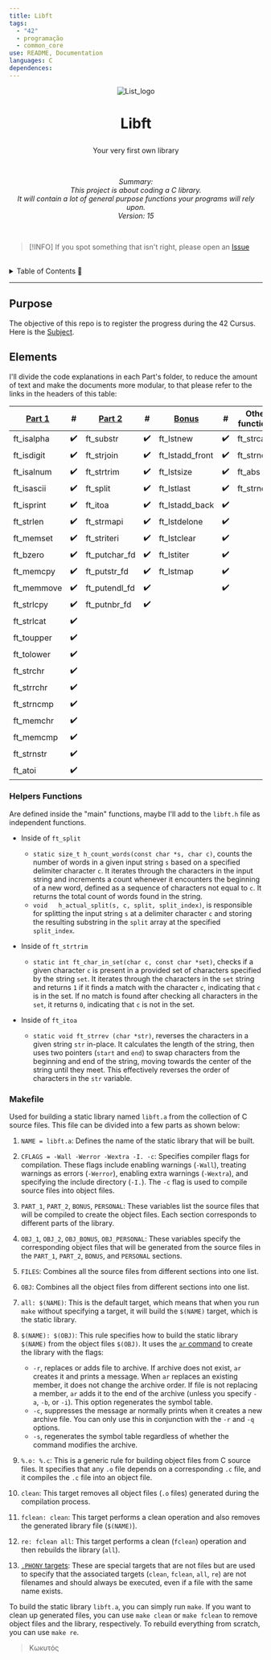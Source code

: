 ```yaml
---
title: Libft
tags:
  - "42"
  - programação
  - common_core
use: README, Documentation
languages: C
dependences:
---
```


<p align="center">
  <picture>
    <img alt="List_logo" src="https://drive.google.com/uc?export=view&id=1rFqWh4miOnHABWGa2X7KTe2geXDhuD2S">
  </picture>
</p>

# <p align="center">**Libft**</p>
<p align="center">Your very first own library</p>
</br>
<p align="center"> <i>Summary:</br>
      This project is about coding a C library.</br>
      It will contain a lot of general purpose functions your programs will rely upon.</br>
      Version: 15</i></br>
</p>

</br>

> [!INFO] 
> If you spot something that isn't right, please open an [Issue](https://github.com/the-8-bits/42-libft/issues/new)

</br>

<details><summary>Table of Contents 🔖</summary>

- [**Libft**](#libft)
  - [Purpose](#purpose)
  - [Elements](#elements)
    - [Helpers Functions](#helpers-functions)
    - [Makefile](#makefile)

</details>

---

## Purpose

The objective of this repo is to register the progress during the 42 Cursus. Here is the [Subject](subject.md).
## Elements

I'll divide the code explanations in each Part's folder, to reduce the amount of text and make the documents more modular, to that please refer to the links in the headers of this table:

| [Part 1](./libft/part1/README.md) |  #  | [Part 2](./libft/part2/README.md) |  #  | [Bonus](./libft/bonus/README.md) |  #  | Other functions |
| --------------------------------- |:---:| --------------------------------- |:---:| -------------------------------- |:---:| --------------- |
| ft_isalpha                        | ✔️  | ft_substr                         | ✔️  | ft_lstnew                       | ✔️  | ft_strcat       |
| ft_isdigit                        | ✔️  | ft_strjoin                        | ✔️  | ft_lstadd_front                 | ✔️  | ft_strncpy      |
| ft_isalnum                        | ✔️  | ft_strtrim                        | ✔️  | ft_lstsize                      | ✔️  | ft_abs          |
| ft_isascii                        | ✔️  | ft_split                          | ✔️  | ft_lstlast                      | ✔️  | ft_strndup      |
| ft_isprint                        | ✔️  | ft_itoa                           | ✔️  | ft_lstadd_back                  | ✔️  |                 |
| ft_strlen                         | ✔️  | ft_strmapi                        | ✔️  | ft_lstdelone                    | ✔️  |                 |
| ft_memset                         | ✔️  | ft_striteri                       | ✔️  | ft_lstclear                     | ✔️  |                 |
| ft_bzero                          | ✔️  | ft_putchar_fd                     | ✔️  | ft_lstiter                      | ✔️  |                 |
| ft_memcpy                         | ✔️  | ft_putstr_fd                      | ✔️  | ft_lstmap                       | ✔️  |                 |
| ft_memmove                        | ✔️  | ft_putendl_fd                     | ✔️  |                                 | ✔️  |                 |
| ft_strlcpy                        | ✔️  | ft_putnbr_fd                      | ✔️  |                                 |     |                 |
| ft_strlcat                        | ✔️  |                                   |     |                                  |     |                 |
| ft_toupper                        | ✔️  |                                   |     |                                  |     |                 |
| ft_tolower                        | ✔️  |                                   |     |                                  |     |                 |
| ft_strchr                         | ✔️  |                                   |     |                                  |     |                 |
| ft_strrchr                        | ✔️  |                                   |     |                                  |     |                 |
| ft_strncmp                        | ✔️  |                                   |     |                                  |     |                 |
| ft_memchr                         | ✔️  |                                   |     |                                  |     |                 |
| ft_memcmp                         | ✔️  |                                   |     |                                  |     |                 |
| ft_strnstr                        | ✔️  |                                   |     |                                  |     |                 |
| ft_atoi                           | ✔️  |                                   |     |                                  |     |                 |

### Helpers Functions

Are defined inside the "main" functions, maybe I'll add to the `libft.h` file as independent functions.

- Inside of `ft_split`
  - `static size_t h_count_words(const char *s, char c)`, counts the number of words in a given input string `s` based on a specified delimiter character `c`. It iterates through the characters in the input string and increments a count whenever it encounters the beginning of a new word, defined as a sequence of characters not equal to `c`. It returns the total count of words found in the string.
  - `void	h_actual_split(s, c, split, split_index)`, is responsible for splitting the input string `s` at a delimiter character `c` and storing the resulting substring in the `split` array at the specified `split_index`.

- Inside of `ft_strtrim`
  - `static int	ft_char_in_set(char c, const char *set)`, checks if a given character `c` is present in a provided set of characters specified by the string `set`. It iterates through the characters in the `set` string and returns `1` if it finds a match with the character `c`, indicating that `c` is in the set. If no match is found after checking all characters in the `set`, it returns `0`, indicating that `c` is not in the set.

- Inside of `ft_itoa`
  - `static void ft_strrev (char *str)`, reverses the characters in a given string `str` in-place. It calculates the length of the string, then uses two pointers (`start` and `end`) to swap characters from the beginning and end of the string, moving towards the center of the string until they meet. This effectively reverses the order of characters in the `str` variable.

### Makefile

Used for building a static library named `libft.a` from the collection of C source files. This file can be divided into a few parts as shown below:

1. `NAME = libft.a`: Defines the name of the static library that will be built.

2. `CFLAGS = -Wall -Werror -Wextra -I. -c`: Specifies compiler flags for compilation. These flags include enabling warnings (`-Wall`), treating warnings as errors (`-Werror`), enabling extra warnings (`-Wextra`), and specifying the include directory (`-I.`). The `-c` flag is used to compile source files into object files.

3. `PART_1`, `PART_2`, `BONUS`, `PERSONAL`: These variables list the source files that will be compiled to create the object files. Each section corresponds to different parts of the library.

4. `OBJ_1`, `OBJ_2`, `OBJ_BONUS`, `OBJ_PERSONAL`: These variables specify the corresponding object files that will be generated from the source files in the `PART_1`, `PART_2`, `BONUS`, and `PERSONAL` sections.

5. `FILES`: Combines all the source files from different sections into one list.

6. `OBJ`: Combines all the object files from different sections into one list.

7. `all: $(NAME)`: This is the default target, which means that when you run `make` without specifying a target, it will build the `$(NAME)` target, which is the static library.

8. `$(NAME): $(OBJ)`: This rule specifies how to build the static library `$(NAME)` from the object files `$(OBJ)`. It uses the [`ar` command](https://www.mkssoftware.com/docs/man1/ar.1.asp) to create the library with the flags:
    - `-r`, replaces or adds file to archive. If archive does not exist, `ar` creates it and prints a message. When `ar` replaces an existing member, it does not change the archive order. If file is not replacing a member, `ar` adds it to the end of the archive (unless you specify `-a`, `-b`, or `-i`). This option regenerates the symbol table.
    - `-c`, suppresses the message ar normally prints when it creates a new archive file. You can only use this in conjunction with the `-r` and `-q` options.
    - `-s`, regenerates the symbol table regardless of whether the command modifies the archive.

9.  `%.o: %.c`: This is a generic rule for building object files from C source files. It specifies that any `.o` file depends on a corresponding `.c` file, and it compiles the `.c` file into an object file.

10. `clean`: This target removes all object files (`.o` files) generated during the compilation process.

11. `fclean: clean`: This target performs a clean operation and also removes the generated library file (`$(NAME)`).

12. `re: fclean all`: This target performs a clean (`fclean`) operation and then rebuilds the library (`all`).

13. [`.PHONY` targets](https://www.gnu.org/software/make/manual/html_node/Phony-Targets.html): These are special targets that are not files but are used to specify that the associated targets (`clean`, `fclean`, `all`, `re`) are not filenames and should always be executed, even if a file with the same name exists.

To build the static library `libft.a`, you can simply run `make`. If you want to clean up generated files, you can use `make clean` or `make fclean` to remove object files and the library, respectively. To rebuild everything from scratch, you can use `make re`.


> Κωκυτός